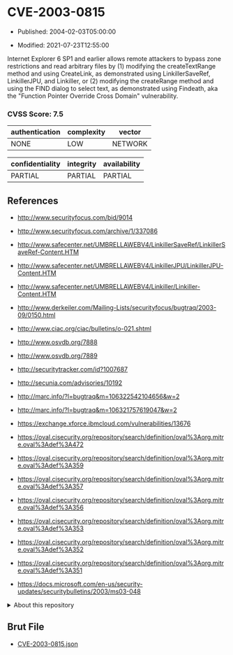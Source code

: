 # CVE-2003-0815

- Published: 2004-02-03T05:00:00

- Modified: 2021-07-23T12:55:00

Internet Explorer 6 SP1 and earlier allows remote attackers to bypass zone restrictions and read arbitrary files by (1) modifying the createTextRange method and using CreateLink, as demonstrated using LinkillerSaveRef, LinkillerJPU, and Linkiller, or (2) modifying the createRange method and using the FIND dialog to select text, as demonstrated using Findeath, aka the "Function Pointer Override Cross Domain" vulnerability.

### CVSS Score: **7.5**

| authentication | complexity | vector |
| --- | --- | --- |
| NONE | LOW | NETWORK |

| confidentiality | integrity | availability |
| --- | --- | --- |
| PARTIAL | PARTIAL | PARTIAL |

## References

* http://www.securityfocus.com/bid/9014

* http://www.securityfocus.com/archive/1/337086

* http://www.safecenter.net/UMBRELLAWEBV4/LinkillerSaveRef/LinkillerSaveRef-Content.HTM

* http://www.safecenter.net/UMBRELLAWEBV4/LinkillerJPU/LinkillerJPU-Content.HTM

* http://www.safecenter.net/UMBRELLAWEBV4/Linkiller/Linkiller-Content.HTM

* http://www.derkeiler.com/Mailing-Lists/securityfocus/bugtraq/2003-09/0150.html

* http://www.ciac.org/ciac/bulletins/o-021.shtml

* http://www.osvdb.org/7888

* http://www.osvdb.org/7889

* http://securitytracker.com/id?1007687

* http://secunia.com/advisories/10192

* http://marc.info/?l=bugtraq&m=106322542104656&w=2

* http://marc.info/?l=bugtraq&m=106321757619047&w=2

* https://exchange.xforce.ibmcloud.com/vulnerabilities/13676

* https://oval.cisecurity.org/repository/search/definition/oval%3Aorg.mitre.oval%3Adef%3A472

* https://oval.cisecurity.org/repository/search/definition/oval%3Aorg.mitre.oval%3Adef%3A359

* https://oval.cisecurity.org/repository/search/definition/oval%3Aorg.mitre.oval%3Adef%3A357

* https://oval.cisecurity.org/repository/search/definition/oval%3Aorg.mitre.oval%3Adef%3A356

* https://oval.cisecurity.org/repository/search/definition/oval%3Aorg.mitre.oval%3Adef%3A353

* https://oval.cisecurity.org/repository/search/definition/oval%3Aorg.mitre.oval%3Adef%3A352

* https://oval.cisecurity.org/repository/search/definition/oval%3Aorg.mitre.oval%3Adef%3A351

* https://docs.microsoft.com/en-us/security-updates/securitybulletins/2003/ms03-048

<details>
<summary>About this repository</summary> 

  This repository is part of the project [Live Hack CVE](https://github.com/Live-Hack-CVE). Main website can be found [www.live-hack.org](https://www.live-hack.org) 
  
  Made by [Sn0wAlice](https://github.com/Sn0wAlice) for the people that care about security and need to have a feed of the latest CVEs. Hope you enjoy it, don't forget to star the repo and follow me on [Twitter](https://twitter.com/Sn0wAlice) and [Github](https://github.com/Sn0wAlice). And that is my [personnal website](https://www.alice-snow.me/)

  - [Home Page](https://github.com/Live-Hack-CVE)
  - [Framework](https://github.com/Live-Hack-CVE/cve-framework)
  - [CVE database](https://github.com/Live-Hack-CVE/full_database)
  - [Changelog](https://github.com/Live-Hack-CVE/Changelog)
</details>

## Brut File

* [CVE-2003-0815.json](https://raw.githubusercontent.com/Live-Hack-CVE/full_database/main/cves/2003/CVE-2003-0815.json)

